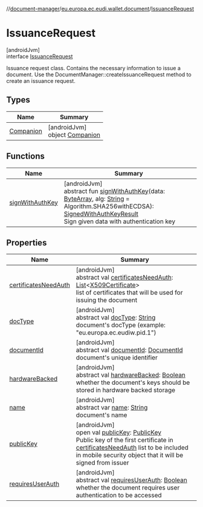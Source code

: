//[document-manager](../../../index.md)/[eu.europa.ec.eudi.wallet.document](../index.md)/[IssuanceRequest](index.md)

# IssuanceRequest

[androidJvm]\
interface [IssuanceRequest](index.md)

Issuance request class. Contains the necessary information to issue a document. Use the
DocumentManager::createIssuanceRequest method to create an issuance request.

## Types

| Name                             | Summary                                                 |
|----------------------------------|---------------------------------------------------------|
| [Companion](-companion/index.md) | [androidJvm]<br>object [Companion](-companion/index.md) |

## Functions

| Name                                     | Summary                                                                                                                                                                                                                                                                                                                                                                                                 |
|------------------------------------------|---------------------------------------------------------------------------------------------------------------------------------------------------------------------------------------------------------------------------------------------------------------------------------------------------------------------------------------------------------------------------------------------------------|
| [signWithAuthKey](sign-with-auth-key.md) | [androidJvm]<br>abstract fun [signWithAuthKey](sign-with-auth-key.md)(data: [ByteArray](https://kotlinlang.org/api/latest/jvm/stdlib/kotlin/-byte-array/index.html), alg: [String](https://kotlinlang.org/api/latest/jvm/stdlib/kotlin/-string/index.html) = Algorithm.SHA256withECDSA): [SignedWithAuthKeyResult](../-signed-with-auth-key-result/index.md)<br>Sign given data with authentication key |

## Properties

| Name                                              | Summary                                                                                                                                                                                                                                                                                                                                                      |
|---------------------------------------------------|--------------------------------------------------------------------------------------------------------------------------------------------------------------------------------------------------------------------------------------------------------------------------------------------------------------------------------------------------------------|
| [certificatesNeedAuth](certificates-need-auth.md) | [androidJvm]<br>abstract val [certificatesNeedAuth](certificates-need-auth.md): [List](https://kotlinlang.org/api/latest/jvm/stdlib/kotlin.collections/-list/index.html)&lt;[X509Certificate](https://developer.android.com/reference/kotlin/java/security/cert/X509Certificate.html)&gt;<br>list of certificates that will be used for issuing the document |
| [docType](doc-type.md)                            | [androidJvm]<br>abstract val [docType](doc-type.md): [String](https://kotlinlang.org/api/latest/jvm/stdlib/kotlin/-string/index.html)<br>document's docType (example: &quot;eu.europa.ec.eudiw.pid.1&quot;)                                                                                                                                                  |
| [documentId](document-id.md)                      | [androidJvm]<br>abstract val [documentId](document-id.md): [DocumentId](../index.md#659369697%2FClasslikes%2F1351694608)<br>document's unique identifier                                                                                                                                                                                                     |
| [hardwareBacked](hardware-backed.md)              | [androidJvm]<br>abstract val [hardwareBacked](hardware-backed.md): [Boolean](https://kotlinlang.org/api/latest/jvm/stdlib/kotlin/-boolean/index.html)<br>whether the document's keys should be stored in hardware backed storage                                                                                                                             |
| [name](name.md)                                   | [androidJvm]<br>abstract var [name](name.md): [String](https://kotlinlang.org/api/latest/jvm/stdlib/kotlin/-string/index.html)<br>document's name                                                                                                                                                                                                            |
| [publicKey](public-key.md)                        | [androidJvm]<br>open val [publicKey](public-key.md): [PublicKey](https://developer.android.com/reference/kotlin/java/security/PublicKey.html)<br>Public key of the first certificate in [certificatesNeedAuth](certificates-need-auth.md) list to be included in mobile security object that it will be signed from issuer                                   |
| [requiresUserAuth](requires-user-auth.md)         | [androidJvm]<br>abstract val [requiresUserAuth](requires-user-auth.md): [Boolean](https://kotlinlang.org/api/latest/jvm/stdlib/kotlin/-boolean/index.html)<br>whether the document requires user authentication to be accessed                                                                                                                               |
